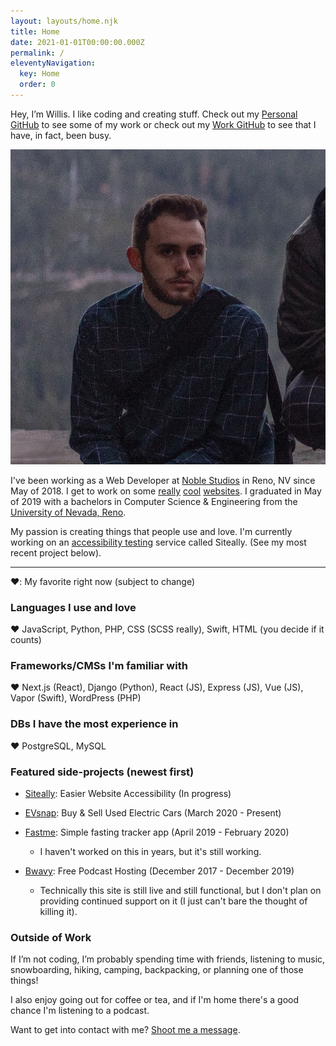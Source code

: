 ```yaml
---
layout: layouts/home.njk
title: Home
date: 2021-01-01T00:00:00.000Z
permalink: /
eleventyNavigation:
  key: Home
  order: 0
---
```

Hey, I’m Willis. I like coding and creating stuff. Check out my [Personal GitHub](https://github.com/wallstead) to see some of my work or check out my [Work GitHub](https://github.com/willisallstead) to see that I have, in fact, been busy.

<!-- !\\\[Willis Allstead (me)](/static/img/willis-allstead.jpeg) -->

<img class="my-portrait" src="/static/img/willis-allstead.jpeg" alt="Willis Allstead (me)">

I've been working as a Web Developer at [Noble Studios](https://noblestudios.com/) in Reno, NV since May of 2018. I get to work on some [really](https://travelnevada.com/) [cool](https://tahoesouth.com/) [websites](https://duncanchannon.com/). I graduated in May of 2019 with a bachelors in Computer Science & Engineering from the [University of Nevada, Reno](https://www.unr.edu/cse). 

My passion is creating things that people use and love. I'm currently working on an [accessibility testing](https://siteally.com) service called Siteally. (See my most recent project below).

- - -

❤️: My favorite right now (subject to change)

### **Languages I use and love**

❤️ JavaScript, Python, PHP, CSS (SCSS really), Swift, HTML (you decide if it counts)

### **Frameworks/CMSs I'm familiar with**

❤️ Next.js (React), Django (Python), React (JS), Express (JS), Vue (JS), Vapor (Swift), WordPress (PHP)

### **DBs I have the most experience in**

❤️ PostgreSQL, MySQL

### **Featured side-projects (newest first)**

* [Siteally](https://siteally.com/): Easier Website Accessibility (In progress)
* [EVsnap](https://www.evsnap.com/): Buy & Sell Used Electric Cars (March 2020 - Present)
* [Fastme](https://apps.apple.com/us/app/fastme-fasting-tracker/id1451575216): Simple fasting tracker app (April 2019 - February 2020)

  * I haven't worked on this in years, but it's still working.
* [Bwavy](http://www.bwavy.com/): Free Podcast Hosting (December 2017 - December 2019)

  * Technically this site is still live and still functional, but I don't plan on providing continued support on it (I just can't bare the thought of killing it).

### Outside of Work

 If I’m not coding, I’m probably spending time with friends, listening to music, snowboarding, hiking, camping, backpacking, or planning one of those things!

I also enjoy going out for coffee or tea, and if I'm home there's a good chance I'm listening to a podcast.

Want to get into contact with me? [Shoot me a message](allstead.dev/contact/).